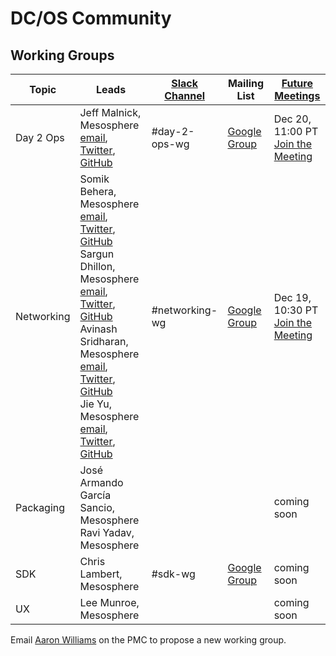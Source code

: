 # DC/OS Community
## Working Groups

| Topic | Leads | [Slack Channel](http://chat.dcos.io/) | Mailing List | [Future Meetings](https://calendar.google.com/calendar/embed?src=mesosphere.io_1iu6qkkrmnghb61ntfrp5fc46o%40group.calendar.google.com&ctz=America/Los_Angeles) |
|-------|-------|---------------|--------------|----------|
| Day 2 Ops | Jeff Malnick, Mesosphere <br> [email](mailto:jeff@mesosphere.io), [Twitter](https://twitter.com/malnick), [GitHub](https://github.com/malnick) | #day-2-ops-wg | [Google Group](https://groups.google.com/a/dcos.io/forum/#!forum/day-2-ops-wg) | Dec 20, 11:00 PT <br> [Join the Meeting](https://hangouts.google.com/hangouts/_/dcos.io/day-2-ops-wg) |
| Networking |  Somik Behera, Mesosphere <br> [email](mailto:somik@mesosphere.io), [Twitter](https://twitter.com/strikesme), [GitHub](https://github.com/somikbehera) <br> Sargun Dhillon, Mesosphere <br> [email](mailto:sargun@mesosphere.io), [Twitter](https://twitter.com/sargun), [GitHub](https://github.com/sargun) <br> Avinash Sridharan, Mesosphere <br> [email](mailto:avinash@mesosphere.io), [Twitter](https://twitter.com/av1nash_s), [GitHub](https://github.com/asridharan) <br> Jie Yu, Mesosphere <br> [email](mailto:jie@mesosphere.io), [Twitter](https://twitter.com/jie_yu), [GitHub](https://github.com/jieyu) | #networking-wg | [Google Group](https://groups.google.com/a/dcos.io/forum/#!forum/networking-wg) | Dec 19, 10:30 PT <br> [Join the Meeting](https://hangouts.google.com/hangouts/_/dcos.io/networking-wg) |
| Packaging | José Armando García Sancio, Mesosphere <br> Ravi Yadav, Mesosphere | | | coming soon |
| SDK | Chris Lambert, Mesosphere | #sdk-wg | [Google Group](https://groups.google.com/a/dcos.io/forum/#!forum/sdk-wg) | coming soon |
| UX | Lee Munroe, Mesosphere | | | coming soon |

Email [Aaron Williams](mailto:aaron.williams@dcos.io) on the PMC to propose a new working group.

